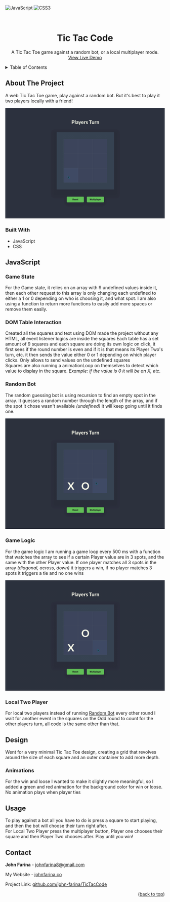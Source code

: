 ![JavaScript](https://img.shields.io/badge/javascript-%23323330.svg?style=for-the-badge&logo=javascript&logoColor=%23F7DF1E)
![CSS3](https://img.shields.io/badge/css3-%231572B6.svg?style=for-the-badge&logo=css3&logoColor=white)

<a name="readme-top"></a>

<!-- PROJECT LOGO -->
<br />
<div align="center">

<h1 align="center">Tic Tac Code</h1>

  <p align="center">
   A Tic Tac Toe game against a random bot, or a local multiplayer mode.
    <br />
    <a href="https://tictactoe.johnfarina.co">View Live Demo</a>
</div>

<!-- TABLE OF CONTENTS -->
<details>
  <summary>Table of Contents</summary>
  <ol>
    <li>
      <a href="#about-the-project">About The Project</a>
      <ul>
        <li><a href="#built-with">Built With</a></li>
      </ul>
    </li>
    <li>
      <a href="#javascript">JavaScript</a>
      <ul>
        <li><a href="#game-state">Game State</a></li>
        <li><a href="#dom-table-interaction">DOM Table Interaction</a></li>
            <ul>
                <li><a href="#squares">Squares</a></li>
            </ul>
        <li><a href="#random-bot">Random Bot</a></li>
        <li><a href="#game-logic">Game Logic</a></li>
        <li><a href="#local-two-player">Local Two Player</a></li>
      </ul>
    </li>
    <li><a href="#design">Design</a></li>
       <ul>
            <li><a href="#table">Table</a></li>
            <li><a href="#animations">Animations</a></li>
        </ul>
    <li><a href="#usage">Usage</a></li>
    <li><a href="#contact">Contact</a></li>
  </ol>
</details>


<!-- ABOUT THE PROJECT -->
## About The Project

A web Tic Tac Toe game, play against a random bot. But it's best to play it two players locally with a friend!

<img src="./img/Win-TicTacToe.gif" />

### Built With
 - JavaScript
 - CSS

## JavaScript

### Game State
For the Game state, it relies on an array with 9 undefined values inside it, then each other request to this array is only changing each undefined to either a 1 or 0 depending on who is choosing it, and what spot.
I am also using a function to return more functions to easily add more spaces or remove them easily.


### DOM Table Interaction
Created all the squares and text using DOM made the project without any HTML, all event listener logics are inside the squares
Each table has a set amount of 9 squares and each square are doing its own logic on click, it first sees if the round number is even and if it is that means its Player Two's turn, etc. it then sends the value either 0 or 1 depending on which player clicks. Only allows to send values on the undefined squares <br/>
Squares are also running a animationLoop on themselves to detect which value to display in the square. *Example: if the value is 0 it will be an X, etc.*

### Random Bot
The random guessing bot is using recursion to find an empty spot in the array. It guesses a random number through the length of the array, and if the spot it chose wasn't available *(undefined)* it will keep going until it finds one.

<img src="./img/Lost-TicTacToe.gif" />

### Game Logic
For the game logic I am running a game loop every 500 ms with a function that watches the array to see if a certain Player value are in 3 spots, and the same with the other Player value. If one player matches all 3 spots in the array *(diagonal, across, down)* it triggers a win, if no player matches 3 spots it triggers a tie and no one wins

<img src="./img/Tie-TicTacToe.gif" />

### Local Two Player
For local two players instead of running <a href="#random-bot">Random Bot</a> every other round I wait for another event in the squares on the Odd round to count for the other players turn, all code is the same other than that.

## Design
Went for a very minimal Tic Tac Toe design, creating a grid that revolves around the size of each square and an outer container to add more depth.

### **Animations**
For the win and loose I wanted to make it slightly more meaningful, so I added a green and red animation for the background color for win or loose. No animation plays when player ties
<!-- USAGE EXAMPLES -->
## Usage

To play against a bot all you have to do is press a square to start playing, and then the bot will choose their turn right after. <br/>
For Local Two Player press the multiplayer button, Player one chooses their square and then Player Two chooses after. Play until you win!

<!-- CONTACT -->
## Contact

**John Farina** - johnfarina8@gmail.com

My Website - [johnfarina.co](https://johnfarina.co)

Project Link: [github.com/john-farina/TicTacCode](https://github.com/john-farina/TicTacCode)

<p align="right">(<a href="#readme-top">back to top</a>)</p>





